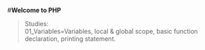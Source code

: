 #**Welcome to PHP**</br>
>Studies:</br>
>01_Variables=Variables, local & global scope, basic function declaration, printing statement.